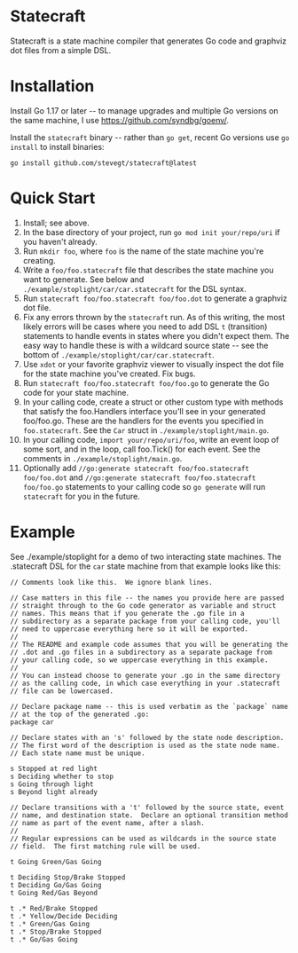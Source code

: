 # Statecraft

Statecraft is a state machine compiler that generates Go code and
graphviz dot files from a simple DSL.

# Installation

Install Go 1.17 or later -- to manage upgrades and multiple Go
versions on the same machine, I use https://github.com/syndbg/goenv/.

Install the `statecraft` binary -- rather than `go get`, recent Go
versions use `go install` to install binaries:


```
go install github.com/stevegt/statecraft@latest
```

# Quick Start

1. Install; see above.
2. In the base directory of your project, run `go mod init
   your/repo/uri` if you haven't already.  
3. Run `mkdir foo`, where `foo` is the name of the state machine
   you're creating.
1. Write a `foo/foo.statecraft` file that describes the state machine
   you want to generate.  See below and
   `./example/stoplight/car/car.statecraft` for the DSL syntax.
2. Run `statecraft foo/foo.statecraft foo/foo.dot` to generate a
   graphviz dot file.
3. Fix any errors thrown by the `statecraft` run.  As of this writing,
   the most likely errors will be cases where you need to add DSL `t`
   (transition) statements to handle events in states where you didn't
   expect them.  The easy way to handle these is with a wildcard
   source state -- see the bottom of
   `./example/stoplight/car/car.statecraft`.
4. Use `xdot` or your favorite graphviz viewer to visually inspect the
   dot file for the state machine you've created.  Fix bugs.
2. Run `statecraft foo/foo.statecraft foo/foo.go` to generate the Go
   code for your state machine.
1. In your calling code, create a struct or other custom type with
   methods that satisfy the foo.Handlers interface you'll see in your
   generated foo/foo.go.  These are the handlers for the events you
   specified in `foo.statecraft`.  See the `Car` struct in
   `./example/stoplight/main.go`.
1. In your calling code, `import your/repo/uri/foo`, write an event
   loop of some sort, and in the loop, call foo.Tick() for each event.
   See the comments in `./example/stoplight/main.go`.
2. Optionally add `//go:generate statecraft foo/foo.statecraft
   foo/foo.dot` and `//go:generate statecraft foo/foo.statecraft
   foo/foo.go` statements to your calling code so `go generate` will
   run `statecraft` for you in the future.

# Example

See ./example/stoplight for a demo of two interacting state machines.
The .statecraft DSL for the `car` state machine from that example
looks like this:

```
// Comments look like this.  We ignore blank lines.

// Case matters in this file -- the names you provide here are passed
// straight through to the Go code generator as variable and struct
// names. This means that if you generate the .go file in a
// subdirectory as a separate package from your calling code, you'll
// need to uppercase everything here so it will be exported.
// 
// The README and example code assumes that you will be generating the
// .dot and .go files in a subdirectory as a separate package from
// your calling code, so we uppercase everything in this example.
//
// You can instead choose to generate your .go in the same directory
// as the calling code, in which case everything in your .statecraft
// file can be lowercased.

// Declare package name -- this is used verbatim as the `package` name
// at the top of the generated .go:
package car

// Declare states with an 's' followed by the state node description.
// The first word of the description is used as the state node name.
// Each state name must be unique.

s Stopped at red light
s Deciding whether to stop
s Going through light 
s Beyond light already

// Declare transitions with a 't' followed by the source state, event
// name, and destination state.  Declare an optional transition method
// name as part of the event name, after a slash.
// 
// Regular expressions can be used as wildcards in the source state
// field.  The first matching rule will be used.

t Going Green/Gas Going

t Deciding Stop/Brake Stopped 
t Deciding Go/Gas Going 
t Going Red/Gas Beyond

t .* Red/Brake Stopped 
t .* Yellow/Decide Deciding 
t .* Green/Gas Going
t .* Stop/Brake Stopped
t .* Go/Gas Going
```
